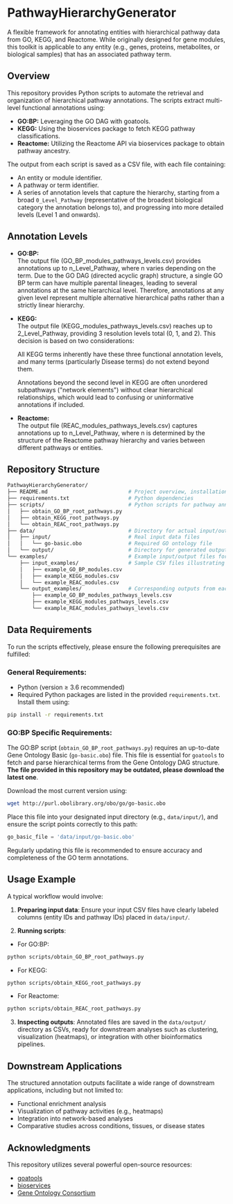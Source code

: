# PathwayHierarchyGenerator

A flexible framework for annotating entities with hierarchical pathway data from GO, KEGG, and Reactome. While originally designed for gene modules, this toolkit is applicable to any entity (e.g., genes, proteins, metabolites, or biological samples) that has an associated pathway term.

## Overview

This repository provides Python scripts to automate the retrieval and organization of hierarchical pathway annotations. The scripts extract multi-level functional annotations using:

- **GO:BP:** Leveraging the GO DAG with goatools.
- **KEGG:** Using the bioservices package to fetch KEGG pathway classifications.
- **Reactome:** Utilizing the Reactome API via bioservices package to obtain pathway ancestry.

The output from each script is saved as a CSV file, with each file containing:
- An entity or module identifier.
- A pathway or term identifier.
- A series of annotation levels that capture the hierarchy, starting from a broad `0_Level_Pathway` (representative of the broadest biological category the annotation belongs to), and progressing into more detailed levels (Level 1 and onwards).

## Annotation Levels

- **GO:BP:**  
  The output file (GO_BP_modules_pathways_levels.csv) provides annotations up to n_Level_Pathway, where n varies depending on the term. Due to the GO DAG (directed acyclic graph) structure, a single GO BP term can have multiple parental lineages, leading to several annotations at the same hierarchical level. Therefore, annotations at any given level represent multiple alternative hierarchical paths rather than a strictly linear hierarchy.

- **KEGG:**  
  The output file (KEGG_modules_pathways_levels.csv) reaches up to 2_Level_Pathway, providing 3 resolution levels total (0, 1, and 2). This decision is based on two considerations:

  All KEGG terms inherently have these three functional annotation levels, and many terms (particularly Disease terms) do not extend beyond them.

  Annotations beyond the second level in KEGG are often unordered subpathways ("network elements") without clear hierarchical relationships, which would lead to confusing or uninformative 
  annotations if included.


- **Reactome:**  
  The output file (REAC_modules_pathways_levels.csv) captures annotations up to n_Level_Pathway, where n is determined by the structure of the Reactome pathway hierarchy and varies between 
  different pathways or entities.

## Repository Structure
```bash
PathwayHierarchyGenerator/
├── README.md                          # Project overview, installation, usage instructions
├── requirements.txt                   # Python dependencies
├── scripts/                           # Python scripts for pathway annotations
│   ├── obtain_GO_BP_root_pathways.py
│   ├── obtain_KEGG_root_pathways.py
│   └── obtain_REAC_root_pathways.py
├── data/                              # Directory for actual input/output data
│   ├── input/                         # Real input data files
│   │   └── go-basic.obo               # Required GO ontology file
│   └── output/                        # Directory for generated outputs
└── examples/                          # Example input/output files for reference
    ├── input_examples/                # Sample CSV files illustrating input structure
    │   ├── example_GO_BP_modules.csv
    │   ├── example_KEGG_modules.csv
    │   └── example_REAC_modules.csv
    └── output_examples/               # Corresponding outputs from each script
        ├── example_GO_BP_modules_pathways_levels.csv
        ├── example_KEGG_modules_pathways_levels.csv
        └── example_REAC_modules_pathways_levels.csv
```
## Data Requirements

To run the scripts effectively, please ensure the following prerequisites are fulfilled:

### General Requirements:

- Python (version ≥ 3.6 recommended)
- Required Python packages are listed in the provided `requirements.txt`. Install them using:

```bash
pip install -r requirements.txt
```

### GO:BP Specific Requirements:

The GO:BP script (`obtain_GO_BP_root_pathways.py`) requires an up-to-date Gene Ontology Basic (`go-basic.obo`) file. This file is essential for `goatools` to fetch and parse hierarchical terms from the Gene Ontology DAG structure. **The file provided in this repository may be outdated, please download the latest one**.

Download the most current version using:

```bash
wget http://purl.obolibrary.org/obo/go/go-basic.obo
```

Place this file into your designated input directory (e.g., `data/input/`), and ensure the script points correctly to this path:

```python
go_basic_file = 'data/input/go-basic.obo'
```

Regularly updating this file is recommended to ensure accuracy and completeness of the GO term annotations.

## Usage Example

A typical workflow would involve:

1. **Preparing input data**: Ensure your input CSV files have clearly labeled columns (entity IDs and pathway IDs) placed in `data/input/`.

2. **Running scripts**:

- For GO:BP:
```bash
python scripts/obtain_GO_BP_root_pathways.py
```

- For KEGG:
```bash
python scripts/obtain_KEGG_root_pathways.py
```

- For Reactome:
```bash
python scripts/obtain_REAC_root_pathways.py
```

3. **Inspecting outputs**: Annotated files are saved in the `data/output/` directory as CSVs, ready for downstream analyses such as clustering, visualization (heatmaps), or integration with other bioinformatics pipelines.

## Downstream Applications

The structured annotation outputs facilitate a wide range of downstream applications, including but not limited to:
- Functional enrichment analysis
- Visualization of pathway activities (e.g., heatmaps)
- Integration into network-based analyses
- Comparative studies across conditions, tissues, or disease states


## Acknowledgments

This repository utilizes several powerful open-source resources:

- [goatools](https://github.com/tanghaibao/goatools)
- [bioservices](https://bioservices.readthedocs.io)
- [Gene Ontology Consortium](http://geneontology.org)




